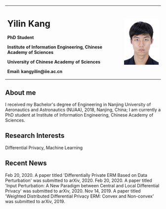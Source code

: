 <table border="0">
  <tr>
    <td width="75%">
      <h1>Yilin Kang</h1>
      <p><b>PhD Student</b></p>
      <p><b>Institute of Information Engineering, Chinese Academy of Sciences</b></p>
      <p><b>University of Chinese Academy of Sciences</b></p>
      <p><b>Email: kangyilin@iie.ac.cn</b></p>
    </td>
    <td width="25%">
      <img src="/photof.jpg" width="100%">
    </td>
  </tr>
</table>

## About me
I received my Bachelor's degree of Engineering in Nanjing University of Aeronautics and Astronautics (NUAA), 2018, Nanjing, China; I am currently a PhD student at Institute of Information Engineering, Chinese Academy of Sciences.

## Research Interests
Differential Privacy, Machine Learning

## Recent News
Feb 20, 2020. A paper titled 'Differentially Private ERM Based on Data Perturbation' was submitted to arXiv, 2020.
Feb 20, 2020. A paper titled 'Input Perturbation: A New Paradigm between Central and Local Differential Privacy' was submitted to arXiv, 2020.
Nov 14, 2019. A paper titled 'Weighted Distributed Differential Privacy ERM: Convex and Non-convex' was submitted to arXiv, 2019.

